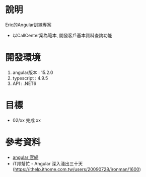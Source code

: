 # 說明 
Eric的Angular訓練專案
- 以CallCenter案為範本, 開發客戶基本資料查詢功能

# 開發環境
1.	angular版本 : 15.2.0
2.  typescript  : 4.9.5
3.  API         : .NET6

# 目標
- 02/xx 完成 xx

# 參考資料
- [angular 官網](https://angularjs.org/)
- iT邦幫忙 - Angular 深入淺出三十天(https://ithelp.ithome.com.tw/users/20090728/ironman/1600)
